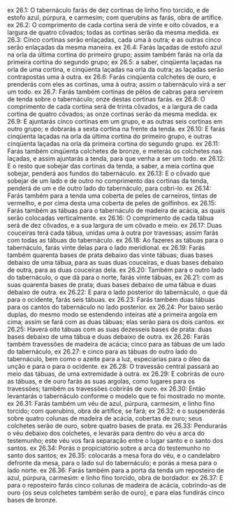 ex 26.1: O tabernáculo farás de dez cortinas de linho fino torcido, e de estofo azul, púrpura, e carmesim; com querubins as farás, obra de artífice.
ex 26.2: O comprimento de cada cortina será de vinte e oito côvados, e a largura de quatro côvados; todas as cortinas serão da mesma medida.
ex 26.3: Cinco cortinas serão enlaçadas, cada uma à outra; e as outras cinco serão enlaçadas da mesma maneira.
ex 26.4: Farás laçadas de estofo azul na orla da última cortina do primeiro grupo; assim também farás na orla da primeira cortina do segundo grupo;
ex 26.5: a saber, cinqüenta laçadas na orla de uma cortina, e cinqüenta laçadas na orla da outra; as laçadas serão contrapostas uma à outra.
ex 26.6: Farás cinqüenta colchetes de ouro, e prenderás com eles as cortinas, uma à outra; assim o tabernáculo virá a ser um todo.
ex 26.7: Farás também cortinas de pêlos de cabras para servirem de tenda sobre o tabernáculo; onze destas cortinas farás.
ex 26.8: O comprimento de cada cortina será de trinta côvados, e a largura de cada cortina de quatro côvados; as onze cortinas serão da mesma medida.
ex 26.9: E ajuntarás cinco cortinas em um grupo, e as outras seis cortinas em outro grupo; e dobrarás a sexta cortina na frente da tenda.
ex 26.10: E farás cinqüenta laçadas na orla da última cortina do primeiro grupo, e outras cinqüenta laçadas na orla da primeira cortina do segundo grupo.
ex 26.11: Farás também cinqüenta colchetes de bronze, e meterás os colchetes nas laçadas, e assim ajuntarás a tenda, para que venha a ser um todo.
ex 26.12: E o resto que sobejar das cortinas da tenda, a saber, a meia cortina que sobejar, penderá aos fundos do tabernáculo.
ex 26.13: E o côvado que sobejar de um lado e de outro no comprimento das cortinas da tenda, penderá de um e de outro lado do tabernáculo, para cobri-lo.
ex 26.14: Farás também para a tenda uma coberta de peles de carneiros, tintas de vermelho, e por cima desta uma coberta de peles de golfinhos.
ex 26.15: Farás também as tábuas para o tabernáculo de madeira de acácia, as quais serão colocadas verticalmente.
ex 26.16: O comprimento de cada tábua será de dez côvados, e a sua largura de um côvado e meio.
ex 26.17: Duas couceiras terá cada tábua, unidas uma à outra por travessas; assim farás com todas as tábuas do tabernáculo.
ex 26.18: Ao fazeres as tábuas para o tabernáculo, farás vinte delas para o lado meridional.
ex 26.19: Farás também quarenta bases de prata debaixo das vinte tábuas; duas bases debaixo de uma tábua, para as suas duas couceiras, e duas bases debaixo de outra, para as duas couceiras dela.
ex 26.20: Também para o outro lado do tabernáculo, o que dá para o norte, farás vinte tábuas,
ex 26.21: com as suas quarenta bases de prata; duas bases debaixo de uma tábua e duas debaixo de outra.
ex 26.22: E para o lado posterior do tabernáculo, o que dá para o ocidente, farás seis tábuas.
ex 26.23: Farás também duas tábuas para os cantos do tabernáculo no lado posterior.
ex 26.24: Por baixo serão duplas, do mesmo modo se estendendo inteiras até a primeira argola em cima; assim se fará com as duas tábuas; elas serão para os dois cantos.
ex 26.25: Haverá oito tábuas com as suas dezesseis bases de prata: duas bases debaixo de uma tábua e duas debaixo de outra.
ex 26.26: Farás também travessões de madeira de acácia; cinco para as tábuas de um lado do tabernáculo,
ex 26.27: e cinco para as tábuas do outro lado do tabernáculo, bem como o azeite para a luz, especiarias para o óleo da unção e para o para o ocidente.
ex 26.28: O travessão central passará ao meio das tábuas, de uma extremidade à outra.
ex 26.29: E cobrirás de ouro as tábuas, e de ouro farás as suas argolas, como lugares para os travessões; também os travessões cobrirás de ouro.
ex 26.30: Então levantarás o tabernáculo conforme o modelo que te foi mostrado no monte.
ex 26.31: Farás também um véu de azul, púrpura, carmesim, e linho fino torcido; com querubins, obra de artífice, se fará;
ex 26.32: e o suspenderás sobre quatro colunas de madeira de acácia, cobertas de ouro; seus colchetes serão de ouro, sobre quatro bases de prata.
ex 26.33: Pendurarás o véu debaixo dos colchetes, e levarás para dentro do véu a arca do testemunho; este véu vos fará separação entre o lugar santo e o santo dos santos.
ex 26.34: Porás o propiciatório sobre a arca do testemunho no santo dos santos;
ex 26.35: colocarás a mesa fora do véu, e o candelabro defronte da mesa, para o lado sul do tabernáculo; e porás a mesa para o lado norte.
ex 26.36: Farás também para a porta da tenda um reposteiro de azul, púrpura, carmesim: e linho fino torcido, obra de bordador.
ex 26.37: E para o reposteiro farás cinco colunas de madeira de acácia, cobrindo-as de ouro {os seus colchetes também serão de ouro}, e para elas fundirás cinco bases de bronze.

